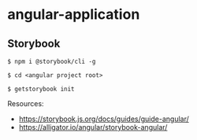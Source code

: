 # angular-application

## Storybook

`$ npm i @storybook/cli -g`

`$ cd <angular project root>`

`$ getstorybook init`

Resources: 

- https://storybook.js.org/docs/guides/guide-angular/
- https://alligator.io/angular/storybook-angular/

